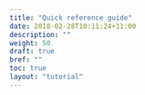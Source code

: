 ```yaml
---
title: "Quick reference guide"
date: 2018-02-28T10:11:24+11:00
description: ""
weight: 50
draft: true
bref: ""
toc: true
layout: "tutorial"
---
```


